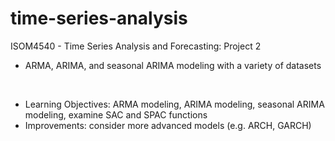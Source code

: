 # time-series-analysis

ISOM4540 - Time Series Analysis and Forecasting: Project 2
- ARMA, ARIMA, and seasonal ARIMA modeling with a variety of datasets

<br>

- Learning Objectives: ARMA modeling, ARIMA modeling, seasonal ARIMA modeling, examine SAC and SPAC functions
- Improvements: consider more advanced models (e.g. ARCH, GARCH)
 
